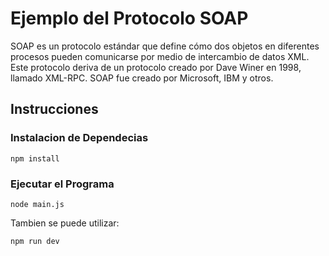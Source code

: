 # Ejemplo del Protocolo SOAP

SOAP es un protocolo estándar que define cómo dos objetos en diferentes procesos pueden comunicarse por medio de intercambio de datos XML. Este protocolo deriva de un protocolo creado por Dave Winer en 1998, llamado XML-RPC. SOAP fue creado por Microsoft, IBM y otros.

## Instrucciones

### Instalacion de Dependecias

```
npm install
```

### Ejecutar el Programa

```
node main.js
```

Tambien se puede utilizar:

```
npm run dev
```